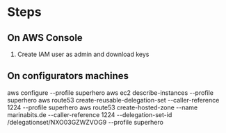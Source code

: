 # Steps

## On AWS Console

1. Create IAM user as admin and download keys

## On configurators machines

aws configure --profile superhero
aws ec2 describe-instances --profile superhero
aws route53 create-reusable-delegation-set --caller-reference 1224 --profile superhero
aws route53 create-hosted-zone --name marinabits.de --caller-reference 1224 --delegation-set-id /delegationset/NXO03GZWZVOG9 --profile superhero
